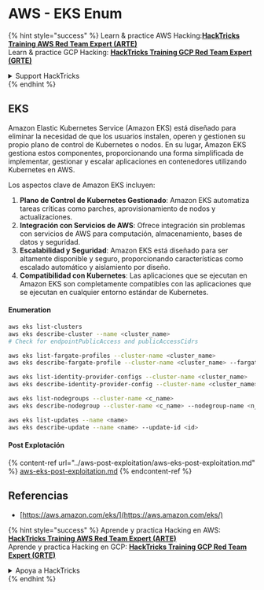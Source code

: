 # AWS - EKS Enum

{% hint style="success" %}
Learn & practice AWS Hacking:<img src="../../../.gitbook/assets/image (1).png" alt="" data-size="line">[**HackTricks Training AWS Red Team Expert (ARTE)**](https://training.hacktricks.xyz/courses/arte)<img src="../../../.gitbook/assets/image (1).png" alt="" data-size="line">\
Learn & practice GCP Hacking: <img src="../../../.gitbook/assets/image (2).png" alt="" data-size="line">[**HackTricks Training GCP Red Team Expert (GRTE)**<img src="../../../.gitbook/assets/image (2).png" alt="" data-size="line">](https://training.hacktricks.xyz/courses/grte)

<details>

<summary>Support HackTricks</summary>

* Check the [**subscription plans**](https://github.com/sponsors/carlospolop)!
* **Join the** 💬 [**Discord group**](https://discord.gg/hRep4RUj7f) or the [**telegram group**](https://t.me/peass) or **follow** us on **Twitter** 🐦 [**@hacktricks\_live**](https://twitter.com/hacktricks\_live)**.**
* **Share hacking tricks by submitting PRs to the** [**HackTricks**](https://github.com/carlospolop/hacktricks) and [**HackTricks Cloud**](https://github.com/carlospolop/hacktricks-cloud) github repos.

</details>
{% endhint %}

## EKS

Amazon Elastic Kubernetes Service (Amazon EKS) está diseñado para eliminar la necesidad de que los usuarios instalen, operen y gestionen su propio plano de control de Kubernetes o nodos. En su lugar, Amazon EKS gestiona estos componentes, proporcionando una forma simplificada de implementar, gestionar y escalar aplicaciones en contenedores utilizando Kubernetes en AWS.

Los aspectos clave de Amazon EKS incluyen:

1. **Plano de Control de Kubernetes Gestionado**: Amazon EKS automatiza tareas críticas como parches, aprovisionamiento de nodos y actualizaciones.
2. **Integración con Servicios de AWS**: Ofrece integración sin problemas con servicios de AWS para computación, almacenamiento, bases de datos y seguridad.
3. **Escalabilidad y Seguridad**: Amazon EKS está diseñado para ser altamente disponible y seguro, proporcionando características como escalado automático y aislamiento por diseño.
4. **Compatibilidad con Kubernetes**: Las aplicaciones que se ejecutan en Amazon EKS son completamente compatibles con las aplicaciones que se ejecutan en cualquier entorno estándar de Kubernetes.

#### Enumeration
```bash
aws eks list-clusters
aws eks describe-cluster --name <cluster_name>
# Check for endpointPublicAccess and publicAccessCidrs

aws eks list-fargate-profiles --cluster-name <cluster_name>
aws eks describe-fargate-profile --cluster-name <cluster_name> --fargate-profile-name <prof_name>

aws eks list-identity-provider-configs --cluster-name <cluster_name>
aws eks describe-identity-provider-config --cluster-name <cluster_name> --identity-provider-config <p_config>

aws eks list-nodegroups --cluster-name <c_name>
aws eks describe-nodegroup --cluster-name <c_name> --nodegroup-name <n_name>

aws eks list-updates --name <name>
aws eks describe-update --name <name> --update-id <id>
```
#### Post Explotación

{% content-ref url="../aws-post-exploitation/aws-eks-post-exploitation.md" %}
[aws-eks-post-exploitation.md](../aws-post-exploitation/aws-eks-post-exploitation.md)
{% endcontent-ref %}

## Referencias

* [https://aws.amazon.com/eks/](https://aws.amazon.com/eks/)

{% hint style="success" %}
Aprende y practica Hacking en AWS:<img src="../../../.gitbook/assets/image (1).png" alt="" data-size="line">[**HackTricks Training AWS Red Team Expert (ARTE)**](https://training.hacktricks.xyz/courses/arte)<img src="../../../.gitbook/assets/image (1).png" alt="" data-size="line">\
Aprende y practica Hacking en GCP: <img src="../../../.gitbook/assets/image (2).png" alt="" data-size="line">[**HackTricks Training GCP Red Team Expert (GRTE)**<img src="../../../.gitbook/assets/image (2).png" alt="" data-size="line">](https://training.hacktricks.xyz/courses/grte)

<details>

<summary>Apoya a HackTricks</summary>

* Revisa los [**planes de suscripción**](https://github.com/sponsors/carlospolop)!
* **Únete al** 💬 [**grupo de Discord**](https://discord.gg/hRep4RUj7f) o al [**grupo de telegram**](https://t.me/peass) o **síguenos** en **Twitter** 🐦 [**@hacktricks\_live**](https://twitter.com/hacktricks\_live)**.**
* **Comparte trucos de hacking enviando PRs a los** [**HackTricks**](https://github.com/carlospolop/hacktricks) y [**HackTricks Cloud**](https://github.com/carlospolop/hacktricks-cloud) repositorios de github.

</details>
{% endhint %}
